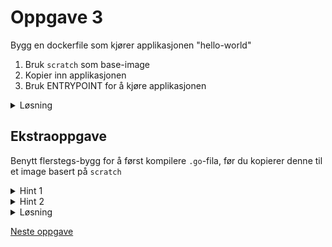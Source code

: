 # Oppgave 3
Bygg en dockerfile som kjører applikasjonen "hello-world"

1. Bruk `scratch` som base-image
1. Kopier inn applikasjonen
1. Bruk ENTRYPOINT for å kjøre applikasjonen



<details>
<summary>Løsning</summary>

```
FROM scratch
COPY hello-world /

ENTRYPOINT ["/hello-world"]
```
</details>


## Ekstraoppgave
Benytt flerstegs-bygg for å først kompilere `.go`-fila, før du kopierer denne til et image basert på `scratch`

<details>
<summary>Hint 1</summary>
Bruk `golang:1.18` som base image for byggsteget
</details>

<details>
<summary>Hint 2</summary>

```
FROM golang:1.18 AS builder

[...]
FROM runtime
COPY --from=builder /app/hello-world /
```
</details>

<details>
<summary>Løsning</summary>

```
# Build stage
FROM golang:1.18 AS builder
WORKDIR /app
COPY hello-world.go .
RUN go build -o hello-world hello-world.go

# Runtime stage
FROM scratch
COPY --from=builder /app/hello-world /
ENTRYPOINT ["/hello-world"]
```
</details>


[Neste oppgave](/oppgave-4/README.md)